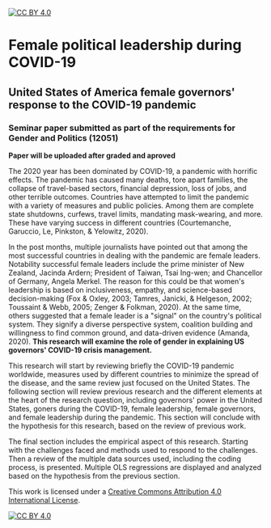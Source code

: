  [![CC BY 4.0][cc-by-shield]][cc-by]
# Female political leadership during COVID-19 
## United States of America female governors' response to the COVID-19 pandemic 
### Seminar paper submitted as part of the requirements for Gender and Politics (12051)

**Paper will be uploaded after graded and aproved**

The 2020 year has been dominated by COVID-19, a pandemic with horrific effects. The pandemic has caused many deaths, tore apart families, the collapse of travel-based sectors, financial depression, loss of jobs, and other terrible outcomes. Countries have attempted to limit the pandemic with a variety of measures and public policies. Among them are complete state shutdowns, curfews, travel limits, mandating mask-wearing, and more. These have varying success in different countries  (Courtemanche, Garuccio, Le, Pinkston, & Yelowitz, 2020). 

In the post months, multiple journalists have pointed out that among the most successful countries in dealing with the pandemic are female leaders. Notability successful female leaders include the prime minister of New Zealand, Jacinda Ardern; President of Taiwan, Tsai Ing-wen; and Chancellor of Germany, Angela Merkel. The reason for this could be that women's leadership is based on inclusiveness, empathy, and science-based decision-making (Fox & Oxley, 2003; Tamres, Janicki, & Helgeson, 2002; Toussaint & Webb, 2005; Zenger & Folkman, 2020). At the same time, others suggested that a female leader is a "signal" on the country's political system. They signify a diverse perspective system, coalition building and willingness to find common ground, and data-driven evidence  (Amanda, 2020). **This research will examine the role of gender in explaining US governors' COVID-19 crisis management.** 

This research will start by reviewing briefly the COVID-19 pandemic worldwide, measures used by different countries to minimize the spread of the disease, and the same review just focused on the United States. The following section will review previous research and the different elements at the heart of the research question, including governors' power in the United States, goners during the COVID-19, female leadership, female governors, and female leadership during the pandemic. This section will conclude with the hypothesis for this research, based on the review of previous work. 

The final section includes the empirical aspect of this research. Starting with the challenges faced and methods used to respond to the challenges. Then a review of the multiple data sources used, including the coding process, is presented. Multiple OLS regressions are displayed and analyzed based on the hypothesis from the previous section.


This work is licensed under a
[Creative Commons Attribution 4.0 International License][cc-by].

[![CC BY 4.0][cc-by-image]][cc-by]

[cc-by]: http://creativecommons.org/licenses/by/4.0/
[cc-by-image]: https://i.creativecommons.org/l/by/4.0/88x31.png
[cc-by-shield]: https://img.shields.io/badge/License-CC%20BY%204.0-lightgrey.svg
